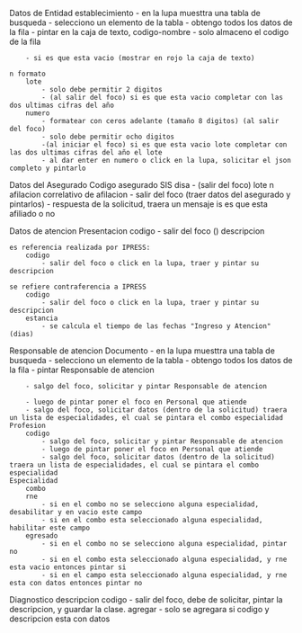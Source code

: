 Datos de Entidad
	establecimiento
		- en la lupa muesttra una tabla de busqueda
		- selecciono un elemento de la tabla
		- obtengo todos los datos de la fila
		- pintar en la caja de texto, codigo-nombre
		- solo almaceno el codigo de la fila
		
		- si es que esta vacio (mostrar en rojo la caja de texto)
	
	n formato
		lote
			- solo debe permitir 2 digitos
			- (al salir del foco) si es que esta vacio completar con las dos ultimas cifras del año
		numero
			- formatear con ceros adelante (tamaño 8 digitos) (al salir del foco)
			- solo debe permitir ocho digitos
			-(al iniciar el foco) si es que esta vacio lote completar con las dos ultimas cifras del año el lote
			- al dar enter en numero o click en la lupa, solicitar el json completo y pintarlo

Datos del Asegurado
	Codigo asegurado SIS
		disa
			- (salir del foco)
		lote
		n afilacion
		correlativo de afilacion
			- salir del foco (traer datos del asegurado y pintarlos)
			- respuesta de la solicitud, traera un mensaje is es que esta afiliado o no

Datos de atencion
	Presentacion
		codigo
			- salir del foco ()
		descripcion

	es referencia realizada por IPRESS:
		codigo
			- salir del foco o click en la lupa, traer y pintar su descripcion
			
	se refiere contraferencia a IPRESS
		codigo
			- salir del foco o click en la lupa, traer y pintar su descripcion
		estancia
			- se calcula el tiempo de las fechas "Ingreso y Atencion" (dias)
	
Responsable de atencion
	Documento
		- en la lupa muesttra una tabla de busqueda
		- selecciono un elemento de la tabla
		- obtengo todos los datos de la fila
		- pintar Responsable de atencion
		
		- salgo del foco, solicitar y pintar Responsable de atencion
		
		- luego de pintar poner el foco en Personal que atiende
		- salgo del foco, solicitar datos (dentro de la solicitud) traera un lista de especialidades, el cual se pintara el combo especialidad
	Profesion
		codigo
			- salgo del foco, solicitar y pintar Responsable de atencion
			- luego de pintar poner el foco en Personal que atiende
			- salgo del foco, solicitar datos (dentro de la solicitud) traera un lista de especialidades, el cual se pintara el combo especialidad
	Especialidad
		combo
		rne
			- si en el combo no se selecciono alguna especialidad, desabilitar y en vacio este campo
			- si en el combo esta seleccionado alguna especialidad, habilitar este campo
		egresado
			- si en el combo no se selecciono alguna especialidad, pintar no
			- si en el combo esta seleccionado alguna especialidad, y rne esta vacio entonces pintar si
			- si en el campo esta seleccionado alguna especialidad, y rne esta con datos entonces pintar no
Diagnostico
	descripcion
		codigo
			- salir del foco, debe de solicitar, pintar la descripcion, y guardar la clase.
	agregar
		- solo se agregara si codigo y descripcion esta con datos